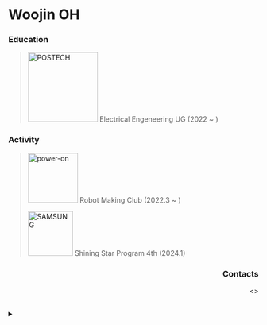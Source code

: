<h1>Woojin OH</h1> 

<h3>Education</h3>
<blockquote>
  <p>
    <a href="https://www.postech.ac.kr" target="_blank"><img width="140" alt="POSTECH" src="https://github.com/owjxyz/owjxyz/assets/89694988/7f185b88-cfbd-4b88-8e5e-9f2d4565268d"></a> Electrical Engeneering UG (2022 ~ )
  </p>
</blockquote>

<h3>Activity</h3>
<blockquote>
  <p>
    <a href="https://poweron.postech.ac.kr/" target="_blank"><img width="100" alt="power-on" src="https://github.com/power-on-github/power-on-github.github.io/blob/main/assets/poweron-text.svg"></a> Robot Making Club (2022.3 ~ )
  </p>
  <p>
    <a href="https://www.samsung-dsrecruit.com/recruits/notice/2024_winter_shiningstar/index.php" target="_blank"><img width="90" alt="SAMSUNG" src="https://github.com/owjxyz/owjxyz/assets/89694988/370e35f7-ff28-41eb-821f-6ac40f5af5a2"></a> Shining Star Program 4th (2024.1)
  </p>
  <!--p>
    <a href="https://rokaf.airforce.mil.kr/airforce/index.do" target="_blank"><img width="50" alt="ROKAF" src="https://github.com/owjxyz/owjxyz/assets/89694988/97f4a742-6483-4e80-a0f6-7e4bb0f12d17"></a> Republic of Korea Air Force (2024.9 ~ 2026.6)
</p-->
</blockquote>

<!--
<h3>Certification</h3>
<blockquote>
  <p>
    <a href="https://www.q-net.or.kr/" target="_blank"><img width="130" alt="정보처리기능사" src="https://github.com/owjxyz/owjxyz/assets/89694988/9b602ef3-d36b-4062-a7be-61b49ed3fa87"></a> Craftsman Information Processing (2024.4.17)
  </p>
</blockquote>
-->

<div align="right">
  <h3>Contacts</h3>
  <>
</div>
<h2></h2>

<details>
  <summary></summary>
  
  <a href="https://github.com/anuraghazra/github-readme-stats">
    <img align="right" src="https://github-readme-stats.vercel.app/api/top-langs/?username=owjxyz&layout=compact" />
  </a>
  
  <h3>Studying</h3>
  <a href="https://www.arm.com/" target="_blank"><img src="https://img.shields.io/badge/arm Cortex-0091BD?style=badge&logo=arm&logoColor=white"/></a>
  <a href="" target="_blank"><img src="https://img.shields.io/badge/HTML5-E34F26?style=badge&logo=html5&logoColor=white"/></a>
  <a href="" target="_blank"><img src="https://img.shields.io/badge/CSS3-1572B6?style=badge&logo=css3&logoColor=white"/></a>
  <a href="" target="_blank"><img src="https://img.shields.io/badge/JavaScript-ffd200?style=badge&logo=javascript&logoColor=white"/></a>
  <a href="https://www.docker.com/" target="_blank"><img src="https://img.shields.io/badge/Docker-2496ED?style=badge&logo=docker&logoColor=white"/></a>
  
  <h3>Skills</h3>
  <a href="" target="_blank"><img src="https://img.shields.io/badge/C/C++-00599C?style=badge&logo=cplusplus&logoColor=white"/></a>
  <a href="https://www.python.org/" target="_blank"><img src="https://img.shields.io/badge/Python-3776AB?style=badge&logo=python&logoColor=white"/></a>
  <a href="https://jupyter.org/" target="_blank"><img src="https://img.shields.io/badge/Jupyter-F37626?style=badge&logo=jupyter&logoColor=white"/></a>
  <a href="https://www.arduino.cc/" target="_blank"><img src="https://img.shields.io/badge/Arduino-00878F?style=badge&logo=arduino&logoColor=white"/></a>
  <a href="https://www.raspberrypi.com/" target="_blank"><img src="https://img.shields.io/badge/Raspberry Pi-bc3657?style=badge&logo=raspberrypi&logoColor=white"/></a>
  
  <h3>Tools</h3>
  <a href="https://code.visualstudio.com/" target="_blank"><img src="https://img.shields.io/badge/VSCode-007ACC?style=badge&logo=visualstudiocode&logoColor=white"/></a>
  <a href="https://obsidian.md/" target="_blank"><img src="https://img.shields.io/badge/Obsidian-7C3AED?style=badge&logo=obsidian&logoColor=white"/></a>
  <a href="https://www.autodesk.com/products/fusion-360/" target="_blank"><img src="https://img.shields.io/badge/Fusion-orange?style=badge&logo=autodesk&logoColor=white"/></a>
  <a href="https://www.analog.com/en/lp/002/tools/ltspice-simulator-kr.html" target="_blank"><img src="https://img.shields.io/badge/LTspice-900028?style=badge&logo=ltspice&logoColor=white"/></a>
  <a href="https://github.com/"><img src="https://img.shields.io/badge/Github-181717?style=badge&logo=github&logoColor=white"/></a>
  <a href="https://www.adobe.com/products/photoshop.html" target="_blank"><img src="https://img.shields.io/badge/Photoshop-30a8ff?style=badge&logo=adobephotoshop&logoColor=001e36"/></a>

</details>
